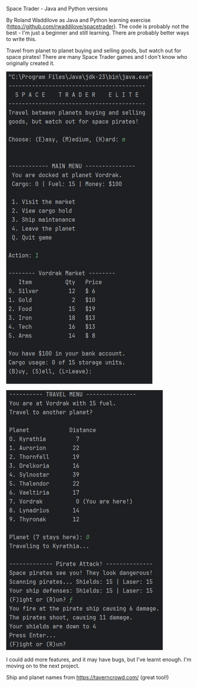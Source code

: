 Space Trader - Java and Python versions

By Roland Waddilove as Java and Python learning exercise (https://github.com/rwaddilove/spacetrader). The code is probably not the best - I'm just a beginner and still learning. There are probably better ways to write this.

Travel from planet to planet buying and selling goods, but watch out for space pirates! There are many Space Trader games and I don't know who originally created it.

![image](https://github.com/rwaddilove/spacetrader/blob/main/Screenshot%202025-03-18%20161909.png)

![image](https://github.com/rwaddilove/spacetrader/blob/main/Screenshot%202025-03-18%20162133.png)

I could add more features, and it may have bugs, but I've learnt enough. I'm moving on to the next project.

Ship and planet names from https://taverncrowd.com/ (great tool!)
